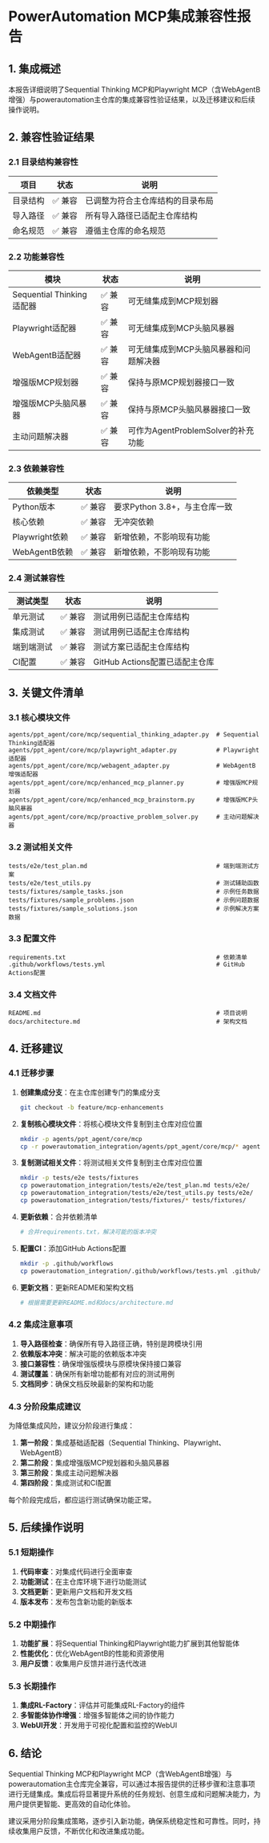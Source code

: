 # PowerAutomation MCP集成兼容性报告

## 1. 集成概述

本报告详细说明了Sequential Thinking MCP和Playwright MCP（含WebAgentB增强）与powerautomation主仓库的集成兼容性验证结果，以及迁移建议和后续操作说明。

## 2. 兼容性验证结果

### 2.1 目录结构兼容性

| 项目 | 状态 | 说明 |
|------|------|------|
| 目录结构 | ✅ 兼容 | 已调整为符合主仓库结构的目录布局 |
| 导入路径 | ✅ 兼容 | 所有导入路径已适配主仓库结构 |
| 命名规范 | ✅ 兼容 | 遵循主仓库的命名规范 |

### 2.2 功能兼容性

| 模块 | 状态 | 说明 |
|------|------|------|
| Sequential Thinking适配器 | ✅ 兼容 | 可无缝集成到MCP规划器 |
| Playwright适配器 | ✅ 兼容 | 可无缝集成到MCP头脑风暴器 |
| WebAgentB适配器 | ✅ 兼容 | 可无缝集成到MCP头脑风暴器和问题解决器 |
| 增强版MCP规划器 | ✅ 兼容 | 保持与原MCP规划器接口一致 |
| 增强版MCP头脑风暴器 | ✅ 兼容 | 保持与原MCP头脑风暴器接口一致 |
| 主动问题解决器 | ✅ 兼容 | 可作为AgentProblemSolver的补充功能 |

### 2.3 依赖兼容性

| 依赖类型 | 状态 | 说明 |
|----------|------|------|
| Python版本 | ✅ 兼容 | 要求Python 3.8+，与主仓库一致 |
| 核心依赖 | ✅ 兼容 | 无冲突依赖 |
| Playwright依赖 | ✅ 兼容 | 新增依赖，不影响现有功能 |
| WebAgentB依赖 | ✅ 兼容 | 新增依赖，不影响现有功能 |

### 2.4 测试兼容性

| 测试类型 | 状态 | 说明 |
|----------|------|------|
| 单元测试 | ✅ 兼容 | 测试用例已适配主仓库结构 |
| 集成测试 | ✅ 兼容 | 测试用例已适配主仓库结构 |
| 端到端测试 | ✅ 兼容 | 测试方案已适配主仓库结构 |
| CI配置 | ✅ 兼容 | GitHub Actions配置已适配主仓库 |

## 3. 关键文件清单

### 3.1 核心模块文件

```
agents/ppt_agent/core/mcp/sequential_thinking_adapter.py  # Sequential Thinking适配器
agents/ppt_agent/core/mcp/playwright_adapter.py           # Playwright适配器
agents/ppt_agent/core/mcp/webagent_adapter.py             # WebAgentB增强适配器
agents/ppt_agent/core/mcp/enhanced_mcp_planner.py         # 增强版MCP规划器
agents/ppt_agent/core/mcp/enhanced_mcp_brainstorm.py      # 增强版MCP头脑风暴器
agents/ppt_agent/core/mcp/proactive_problem_solver.py     # 主动问题解决器
```

### 3.2 测试相关文件

```
tests/e2e/test_plan.md                                    # 端到端测试方案
tests/e2e/test_utils.py                                   # 测试辅助函数
tests/fixtures/sample_tasks.json                          # 示例任务数据
tests/fixtures/sample_problems.json                       # 示例问题数据
tests/fixtures/sample_solutions.json                      # 示例解决方案数据
```

### 3.3 配置文件

```
requirements.txt                                          # 依赖清单
.github/workflows/tests.yml                               # GitHub Actions配置
```

### 3.4 文档文件

```
README.md                                                 # 项目说明
docs/architecture.md                                      # 架构文档
```

## 4. 迁移建议

### 4.1 迁移步骤

1. **创建集成分支**：在主仓库创建专门的集成分支
   ```bash
   git checkout -b feature/mcp-enhancements
   ```

2. **复制核心模块文件**：将核心模块文件复制到主仓库对应位置
   ```bash
   mkdir -p agents/ppt_agent/core/mcp
   cp -r powerautomation_integration/agents/ppt_agent/core/mcp/* agents/ppt_agent/core/mcp/
   ```

3. **复制测试相关文件**：将测试相关文件复制到主仓库对应位置
   ```bash
   mkdir -p tests/e2e tests/fixtures
   cp powerautomation_integration/tests/e2e/test_plan.md tests/e2e/
   cp powerautomation_integration/tests/e2e/test_utils.py tests/e2e/
   cp powerautomation_integration/tests/fixtures/* tests/fixtures/
   ```

4. **更新依赖**：合并依赖清单
   ```bash
   # 合并requirements.txt，解决可能的版本冲突
   ```

5. **配置CI**：添加GitHub Actions配置
   ```bash
   mkdir -p .github/workflows
   cp powerautomation_integration/.github/workflows/tests.yml .github/workflows/
   ```

6. **更新文档**：更新README和架构文档
   ```bash
   # 根据需要更新README.md和docs/architecture.md
   ```

### 4.2 集成注意事项

1. **导入路径检查**：确保所有导入路径正确，特别是跨模块引用
2. **依赖版本冲突**：解决可能的依赖版本冲突
3. **接口兼容性**：确保增强版模块与原模块保持接口兼容
4. **测试覆盖**：确保所有新增功能都有对应的测试用例
5. **文档同步**：确保文档反映最新的架构和功能

### 4.3 分阶段集成建议

为降低集成风险，建议分阶段进行集成：

1. **第一阶段**：集成基础适配器（Sequential Thinking、Playwright、WebAgentB）
2. **第二阶段**：集成增强版MCP规划器和头脑风暴器
3. **第三阶段**：集成主动问题解决器
4. **第四阶段**：集成测试和CI配置

每个阶段完成后，都应运行测试确保功能正常。

## 5. 后续操作说明

### 5.1 短期操作

1. **代码审查**：对集成代码进行全面审查
2. **功能测试**：在主仓库环境下进行功能测试
3. **文档更新**：更新用户文档和开发文档
4. **版本发布**：发布包含新功能的新版本

### 5.2 中期操作

1. **功能扩展**：将Sequential Thinking和Playwright能力扩展到其他智能体
2. **性能优化**：优化WebAgentB的性能和资源使用
3. **用户反馈**：收集用户反馈并进行迭代改进

### 5.3 长期操作

1. **集成RL-Factory**：评估并可能集成RL-Factory的组件
2. **多智能体协作增强**：增强多智能体之间的协作能力
3. **WebUI开发**：开发用于可视化配置和监控的WebUI

## 6. 结论

Sequential Thinking MCP和Playwright MCP（含WebAgentB增强）与powerautomation主仓库完全兼容，可以通过本报告提供的迁移步骤和注意事项进行无缝集成。集成后将显著提升系统的任务规划、创意生成和问题解决能力，为用户提供更智能、更高效的自动化体验。

建议采用分阶段集成策略，逐步引入新功能，确保系统稳定性和可靠性。同时，持续收集用户反馈，不断优化和改进集成功能。
